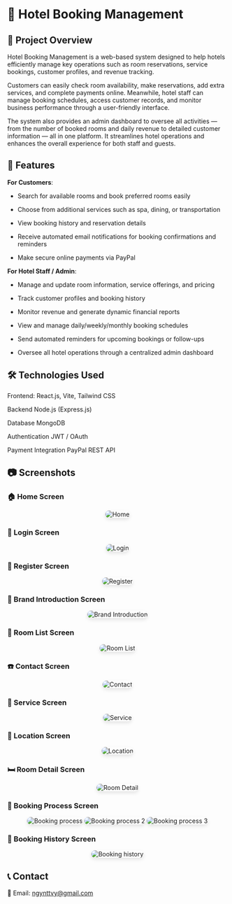 # 🏨 Hotel Booking Management

## 📌 Project Overview
Hotel Booking Management is a web-based system designed to help hotels efficiently manage key operations such as room reservations, service bookings, customer profiles, and revenue tracking.

Customers can easily check room availability, make reservations, add extra services, and complete payments online. Meanwhile, hotel staff can manage booking schedules, access customer records, and monitor business performance through a user-friendly interface.

The system also provides an admin dashboard to oversee all activities — from the number of booked rooms and daily revenue to detailed customer information — all in one platform. It streamlines hotel operations and enhances the overall experience for both staff and guests.

## 🚀 Features
**For Customers**:

- Search for available rooms and book preferred rooms easily

- Choose from additional services such as spa, dining, or transportation

- View booking history and reservation details

- Receive automated email notifications for booking confirmations and reminders

- Make secure online payments via PayPal

**For Hotel Staff / Admin**:

- Manage and update room information, service offerings, and pricing

- Track customer profiles and booking history

- Monitor revenue and generate dynamic financial reports

- View and manage daily/weekly/monthly booking schedules

- Send automated reminders for upcoming bookings or follow-ups

- Oversee all hotel operations through a centralized admin dashboard

## 🛠️ Technologies Used
Frontend: React.js, Vite, Tailwind CSS  

Backend Node.js (Express.js)  

Database MongoDB  

Authentication JWT / OAuth  

Payment Integration PayPal REST API

## 📷 Screenshots

### 🏠 Home Screen
<p align="center">
  <img src="https://github.com/user-attachments/assets/a5817679-380a-451c-b9bb-818b0cced8d6" alt="Home" style="max-width: 80%; border-radius: 12px; box-shadow: 0 4px 8px rgba(0,0,0,0.1);" />
</p>

### 🔐 Login Screen
<p align="center">
  <img src="https://github.com/user-attachments/assets/874aec52-56bf-4835-86ec-4c1269a3006e" alt="Login" style="max-width: 80%; border-radius: 12px; box-shadow: 0 4px 8px rgba(0,0,0,0.1);" />
</p>

### 📝 Register Screen
<p align="center">
  <img src="https://github.com/user-attachments/assets/1fd5f2de-fa03-4940-a480-07bf1885a8db" alt="Register" style="max-width: 80%; border-radius: 12px; box-shadow: 0 4px 8px rgba(0,0,0,0.1);" />
</p>

### 🎥 Brand Introduction Screen
<p align="center">
  <img src="https://github.com/user-attachments/assets/80d75fe4-4fa1-4065-ad20-3366313a6af7" alt="Brand Introduction" style="max-width: 80%; border-radius: 12px; box-shadow: 0 4px 8px rgba(0,0,0,0.1);" />
</p>

### 🏨 Room List Screen
<p align="center">
  <img src="https://github.com/user-attachments/assets/64f7e0b8-89bb-42d8-8521-e9b50e7b625a" alt="Room List" style="max-width: 80%; border-radius: 12px; box-shadow: 0 4px 8px rgba(0,0,0,0.1);" />
</p>

### ☎️ Contact Screen
<p align="center">
  <img src="https://github.com/user-attachments/assets/c15ee663-0de3-4ab6-94fa-c270f778bbb2" alt="Contact" style="max-width: 80%; border-radius: 12px; box-shadow: 0 4px 8px rgba(0,0,0,0.1);" />
</p>

### 🧰 Service Screen
<p align="center">
  <img src="https://github.com/user-attachments/assets/98cbde66-ac69-46ac-ac81-cdcca1988127" alt="Service" style="max-width: 80%; border-radius: 12px; box-shadow: 0 4px 8px rgba(0,0,0,0.1);" />
</p>

### 📍 Location Screen
<p align="center">
  <img src="https://github.com/user-attachments/assets/d0df4b4a-8ddc-435d-9755-62c83526921a" alt="Location" style="max-width: 80%; border-radius: 12px; box-shadow: 0 4px 8px rgba(0,0,0,0.1);" />
</p>

### 🛏️ Room Detail Screen
<p align="center">
  <img src="https://github.com/user-attachments/assets/7c2407ae-17ca-4973-b176-4ec3a11dd4a7" alt="Room Detail" style="max-width: 80%; border-radius: 12px; box-shadow: 0 4px 8px rgba(0,0,0,0.1);" />
</p>


### 📆 Booking Process Screen
<p align="center">
  <img src="https://github.com/user-attachments/assets/c5a8e692-e62a-446e-946b-bd724e69977c" alt="Booking process" style="max-width: 80%; border-radius: 12px; box-shadow: 0 4px 8px rgba(0,0,0,0.1);" />
  <img src="https://github.com/user-attachments/assets/52176c83-826a-4268-a2cc-71bdfeb8b36d" alt="Booking process 2" style="max-width: 80%; border-radius: 12px; box-shadow: 0 4px 8px rgba(0,0,0,0.1);" />
  <img src="https://github.com/user-attachments/assets/63ccf6de-afe6-4cd4-aa1f-a624b7ade648" alt="Booking process 3" style="max-width: 80%; border-radius: 12px; box-shadow: 0 4px 8px rgba(0,0,0,0.1);"/>
</p>

### 🧾 Booking History Screen
<p align="center">
  <img src="https://github.com/user-attachments/assets/4b334f04-7d9f-470e-bee9-e98f1de44dd9" alt="Booking history" style="max-width: 80%; border-radius: 12px; box-shadow: 0 4px 8px rgba(0,0,0,0.1);"/>
</p>

## 📞 Contact
📧 Email: ngynttvy@gmail.com

